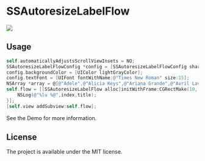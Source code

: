 # SSAutoresizeLabelFlow 
![](https://raw.githubusercontent.com/immrss/SSAutoresizeLabelFlow/master/DemoGif.gif)

## Usage

```objective-c
self.automaticallyAdjustsScrollViewInsets = NO;
SSAutoresizeLabelFlowConfig *config = [SSAutoresizeLabelFlowConfig shareConfig];
config.backgroundColor = [UIColor lightGrayColor];
config.textFont = [UIFont fontWithName:@"Times New Roman" size:15];
NSArray *array = @[@"Adele",@"Alicia Keys",@"Ariana Grande",@"Avril Lavigne",@"Beyoncé",@"Britney Spears",@"Celine Dion",@"Katy Perry",@"Rihanna"];
self.flow = [[SSAutoresizeLabelFlow alloc]initWithFrame:CGRectMake(10, 100, [UIScreen mainScreen].bounds.size.width-20, 0) titles:array selectedHandler:^(NSUInteger index, NSString *title) {
    NSLog(@"%lu %@",index,title);
}];
[self.view addSubview:self.flow]; 
```
See the Demo for more information.

## License
The project is available under the MIT license.

